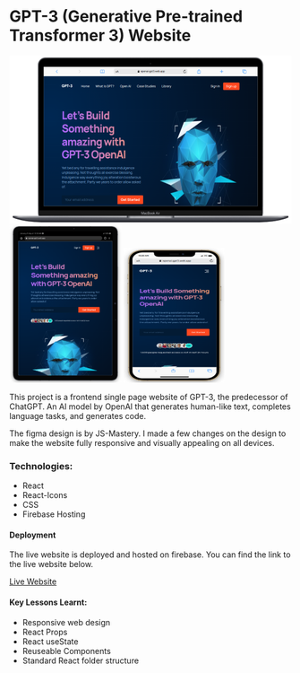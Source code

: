 # GPT-3 (Generative Pre-trained Transformer 3) Website

<img src="./public/images/desktop.png" alt="Desktop view" width="600" height="300" />
<img src="./public/images/tablet.png" alt="Tablet view" width="200" height="280" />
<img src="./public/images/mobile.png" alt="Mobile view" width="180" height="240" />

This project is a frontend single page website of GPT-3, the predecessor of ChatGPT. An AI model by OpenAI that generates human-like text, completes language tasks, and generates code.

The figma design is by JS-Mastery. I made a few changes on the design to make the website fully responsive and visually appealing on all devices.

### Technologies:

- React
- React-Icons
- CSS
- Firebase Hosting

#### Deployment

The live website is deployed and hosted on firebase. You can find the link to the live website below.

[Live Website](https://openai-gpt3.web.app)

#### Key Lessons Learnt:

- Responsive web design
- React Props
- React useState
- Reuseable Components
- Standard React folder structure
